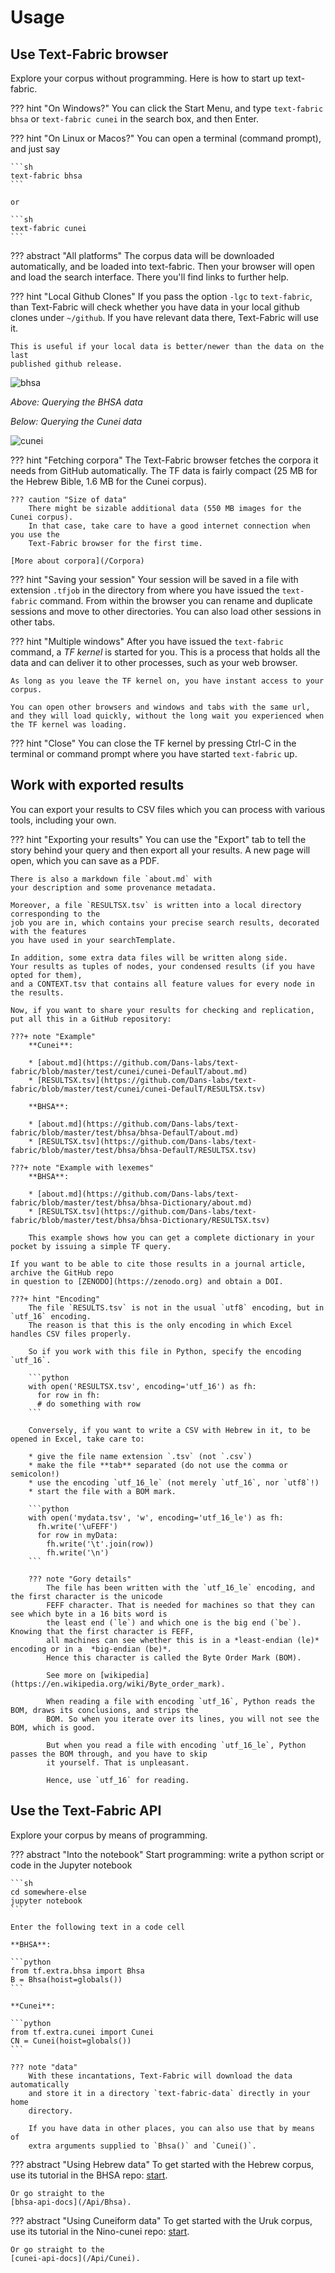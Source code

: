 # Usage

## Use Text-Fabric browser

Explore your corpus without programming.
Here is how to start up text-fabric.

??? hint "On Windows?"
    You can click the Start Menu, and type `text-fabric bhsa` or `text-fabric cunei`
    in the search box, and then Enter.

??? hint "On Linux or Macos?"
    You can open a terminal (command prompt), and just say

    ```sh
    text-fabric bhsa
    ```

    or 

    ```sh
    text-fabric cunei
    ```

??? abstract "All platforms"
    The corpus data will be downloaded automatically,
    and be loaded into text-fabric.
    Then your browser will open and load the search interface.
    There you'll find links to further help.

??? hint "Local Github Clones"
    If you pass the option `-lgc` to `text-fabric`, than Text-Fabric will
    check whether you have data in your local github clones under `~/github`.
    If you have relevant data there, Text-Fabric will use it.

    This is useful if your local data is better/newer than the data on the last
    published github release.

![bhsa](/images/bhsa-app.png)

*Above: Querying the BHSA data*

*Below: Querying the Cunei data*

![cunei](/images/cunei-app.png)


??? hint "Fetching corpora"
    The Text-Fabric browser fetches the corpora it needs from GitHub automatically.
    The TF data is fairly compact (25 MB for the Hebrew Bible, 1.6 MB for the Cunei corpus).

    ??? caution "Size of data"
        There might be sizable additional data (550 MB images for the Cunei corpus).
        In that case, take care to have a good internet connection when you use the
        Text-Fabric browser for the first time.

    [More about corpora](/Corpora)

??? hint "Saving your session"
    Your session will be saved in a file with extension `.tfjob` in the directory
    from where you have issued the `text-fabric` command.
    From within the browser you can rename and duplicate sessions and move to
    other directories. You can also load other sessions in other tabs.

??? hint "Multiple windows"
    After you have issued the `text-fabric` command, a *TF kernel* is started for you.
    This is a process that holds all the data and can deliver it to other processes,
    such as your web browser.

    As long as you leave the TF kernel on, you have instant access to your corpus.

    You can open other browsers and windows and tabs with the same url,
    and they will load quickly, without the long wait you experienced when the TF kernel was loading.

??? hint "Close"
    You can close the TF kernel by pressing Ctrl-C in the terminal or command prompt where you have
    started `text-fabric` up.

## Work with exported results

You can export your results to CSV files which you can process with various tools,
including your own.

??? hint "Exporting your results"
    You can use the "Export" tab to tell the story behind your query and then export all your
    results. A new page will open, which you can save as a PDF.
    
    There is also a markdown file `about.md` with
    your description and some provenance metadata.

    Moreover, a file `RESULTSX.tsv` is written into a local directory corresponding to the
    job you are in, which contains your precise search results, decorated with the features
    you have used in your searchTemplate.

    In addition, some extra data files will be written along side.
    Your results as tuples of nodes, your condensed results (if you have opted for them),
    and a CONTEXT.tsv that contains all feature values for every node in the results.

    Now, if you want to share your results for checking and replication, put all this in a GitHub repository:

    ???+ note "Example"
        **Cunei**:

        * [about.md](https://github.com/Dans-labs/text-fabric/blob/master/test/cunei/cunei-DefaulT/about.md)
        * [RESULTSX.tsv](https://github.com/Dans-labs/text-fabric/blob/master/test/cunei/cunei-DefaulT/RESULTSX.tsv)

        **BHSA**:

        * [about.md](https://github.com/Dans-labs/text-fabric/blob/master/test/bhsa/bhsa-DefaulT/about.md)
        * [RESULTSX.tsv](https://github.com/Dans-labs/text-fabric/blob/master/test/bhsa/bhsa-DefaulT/RESULTSX.tsv)

    ???+ note "Example with lexemes"
        **BHSA**:

        * [about.md](https://github.com/Dans-labs/text-fabric/blob/master/test/bhsa/bhsa-Dictionary/about.md)
        * [RESULTSX.tsv](https://github.com/Dans-labs/text-fabric/blob/master/test/bhsa/bhsa-Dictionary/RESULTSX.tsv)

        This example shows how you can get a complete dictionary in your pocket by issuing a simple TF query.

    If you want to be able to cite those results in a journal article, archive the GitHub repo
    in question to [ZENODO](https://zenodo.org) and obtain a DOI.

    ???+ hint "Encoding"
        The file `RESULTS.tsv` is not in the usual `utf8` encoding, but in `utf_16` encoding.
        The reason is that this is the only encoding in which Excel handles CSV files properly.

        So if you work with this file in Python, specify the encoding `utf_16`.

        ```python
        with open('RESULTSX.tsv', encoding='utf_16') as fh:
          for row in fh:
          # do something with row 
        ```

        Conversely, if you want to write a CSV with Hebrew in it, to be opened in Excel, take care to:

        * give the file name extension `.tsv` (not `.csv`)
        * make the file **tab** separated (do not use the comma or semicolon!)
        * use the encoding `utf_16_le` (not merely `utf_16`, nor `utf8`!)
        * start the file with a BOM mark.

        ```python
        with open('mydata.tsv', 'w', encoding='utf_16_le') as fh:
          fh.write('\uFEFF')
          for row in myData:
            fh.write('\t'.join(row))
            fh.write('\n')
        ```

        ??? note "Gory details"
            The file has been written with the `utf_16_le` encoding, and the first character is the unicode
            FEFF character. That is needed for machines so that they can see which byte in a 16 bits word is
            the least end (`le`) and which one is the big end (`be`). Knowing that the first character is FEFF,
            all machines can see whether this is in a *least-endian (le)* encoding or in a  *big-endian (be)*.
            Hence this character is called the Byte Order Mark (BOM).
            
            See more on [wikipedia](https://en.wikipedia.org/wiki/Byte_order_mark).

            When reading a file with encoding `utf_16`, Python reads the BOM, draws its conclusions, and strips the
            BOM. So when you iterate over its lines, you will not see the BOM, which is good.
            
            But when you read a file with encoding `utf_16_le`, Python passes the BOM through, and you have to skip
            it yourself. That is unpleasant.
            
            Hence, use `utf_16` for reading.  


## Use the Text-Fabric API

Explore your corpus by means of programming.

??? abstract "Into the notebook"
    Start programming: write a python script or code in the Jupyter notebook

    ```sh
    cd somewhere-else
    jupyter notebook
    ```

    Enter the following text in a code cell

    **BHSA**:

    ```python
    from tf.extra.bhsa import Bhsa
    B = Bhsa(hoist=globals())
    ```

    **Cunei**:

    ```python
    from tf.extra.cunei import Cunei
    CN = Cunei(hoist=globals())
    ```

    ??? note "data"
        With these incantations, Text-Fabric will download the data automatically
        and store it in a directory `text-fabric-data` directly in your home
        directory.

        If you have data in other places, you can also use that by means of
        extra arguments supplied to `Bhsa()` and `Cunei()`.

??? abstract "Using Hebrew data"
    To get started with the Hebrew corpus, use its tutorial in the BHSA repo:
    [start](http://nbviewer.jupyter.org/github/etcbc/bhsa/blob/master/tutorial/start.ipynb).

    Or go straight to the
    [bhsa-api-docs](/Api/Bhsa).

??? abstract "Using Cuneiform data"
    To get started with the Uruk corpus, use its tutorial in the Nino-cunei repo:
    [start](http://nbviewer.jupyter.org/github/nino-cunei/tutorials/blob/master/start.ipynb).

    Or go straight to the
    [cunei-api-docs](/Api/Cunei).

